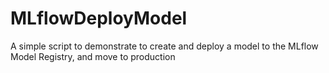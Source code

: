 # MLflowDeployModel
A simple script to demonstrate to create and deploy a model to the MLflow Model Registry, and move to production
